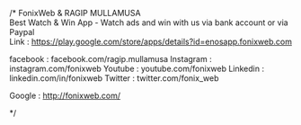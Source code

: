 /*
FonixWeb & RAGIP MULLAMUSA 
<br>
Best Watch & Win App - Watch ads and win with us via bank account or via Paypal
<br>
Link : https://play.google.com/store/apps/details?id=enosapp.fonixweb.com
 
facebook : facebook.com/ragip.mullamusa 
Instagram : instagram.com/fonixweb 
Youtube : youtube.com/fonixweb 
Linkedin : linkedin.com/in/fonixweb 
Twitter : twitter.com/fonix_web 
 
Google : http://fonixweb.com/
 
*/

